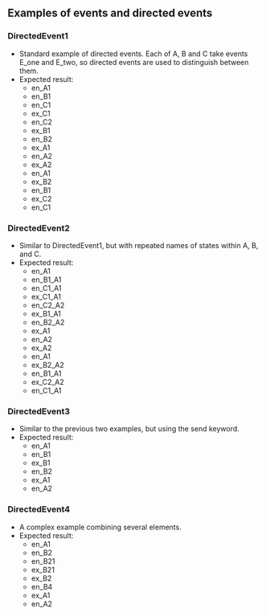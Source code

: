 ## Examples of events and directed events

### DirectedEvent1

* Standard example of directed events. Each of A, B and C take events E_one and E_two, so directed events are used to distinguish between them.
* Expected result:
  - en_A1
  - en_B1
  - en_C1
  - ex_C1
  - en_C2
  - ex_B1
  - en_B2
  - ex_A1
  - en_A2
  - ex_A2
  - en_A1
  - ex_B2
  - en_B1
  - ex_C2
  - en_C1

### DirectedEvent2

* Similar to DirectedEvent1, but with repeated names of states within A, B, and C.
* Expected result:
  - en_A1
  - en_B1_A1
  - en_C1_A1
  - ex_C1_A1
  - en_C2_A2
  - ex_B1_A1
  - en_B2_A2
  - ex_A1
  - en_A2
  - ex_A2
  - en_A1
  - ex_B2_A2
  - en_B1_A1
  - ex_C2_A2
  - en_C1_A1

### DirectedEvent3

* Similar to the previous two examples, but using the send keyword.
* Expected result:
  - en_A1
  - en_B1
  - ex_B1
  - en_B2
  - ex_A1
  - en_A2

### DirectedEvent4

* A complex example combining several elements.
* Expected result:
  - en_A1
  - en_B2
  - en_B21
  - ex_B21
  - ex_B2
  - en_B4
  - ex_A1
  - en_A2
